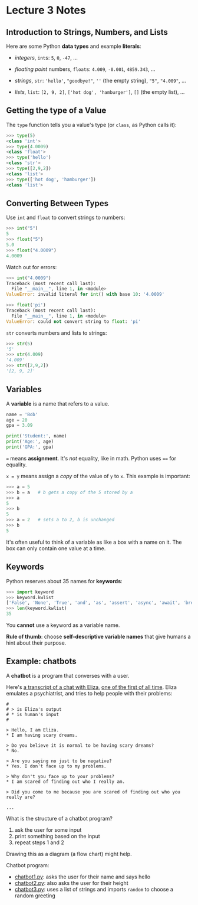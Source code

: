 # Lecture 3 Notes

## Introduction to Strings, Numbers, and Lists

Here are some Python **data types** and example **literals**:

- *integers*, `int`s: `5`, `0`, `-47`, ...

- *floating point* numbers, `float`s: `4.009`, `-0.001`, `4859.343`, ...

- *strings*, `str`: `'hello'`, `"goodbye!"`, `''` (the empty string), `"5"`,
  `"4.009"`, ...

- *lists*, `list`: `[2, 9, 2]`, `['hot dog', 'hamburger']`, `[]` (the empty
  list), ...

## Getting the type of a Value

The `type` function tells you a value's type (or `class`, as Python calls it):

```python
>>> type(5)
<class 'int'>
>>> type(4.0009)
<class 'float'>
>>> type('hello')
<class 'str'>
>>> type([2,9,2])
<class 'list'>
>>> type(['hot dog', 'hamburger'])
<class 'list'>
```

## Converting Between Types

Use `int` and `float` to convert strings to numbers:

```python
>>> int("5")
5
>>> float("5")
5.0
>>> float("4.0009")
4.0009
```

Watch out for errors:

```python
>>> int("4.0009")
Traceback (most recent call last):
  File "__main__", line 1, in <module>
ValueError: invalid literal for int() with base 10: '4.0009'

>>> float('pi')
Traceback (most recent call last):
  File "__main__", line 1, in <module>
ValueError: could not convert string to float: 'pi'
```

`str` converts numbers and lists to strings:

```python
>>> str(5)
'5'
>>> str(4.009)
'4.009'
>>> str([2,9,2])
'[2, 9, 2]'
```

## Variables

A **variable** is a name that refers to a value.

```python
name = 'Bob'
age = 20
gpa = 3.09

print('Student:', name)
print('Age:', age)
print('GPA:', gpa)
```

`=` means **assignment**. It's *not* equality, like in math. Python uses `==`
for equality.

`x = y` means assign a *copy* of the value of `y` to `x`. This example is
important:

```python
>>> a = 5
>>> b = a   # b gets a copy of the 5 stored by a
>>> a
5
>>> b
5
>>> a = 2   # sets a to 2, b is unchanged
>>> b
5
```

It's often useful to think of a variable as like a box with a name on it. The
box can only contain one value at a time.

## Keywords

Python reserves about 35 names for **keywords**:

```python
>>> import keyword
>>> keyword.kwlist
['False', 'None', 'True', 'and', 'as', 'assert', 'async', 'await', 'break', 'class', 'continue', 'def', 'del', 'elif', 'else', 'except', 'finally', 'for', 'from', 'global', 'if', 'import', 'in', 'is', 'lambda', 'nonlocal', 'not', 'or', 'pass', 'raise', 'return', 'try', 'while', 'with', 'yield']
>>> len(keyword.kwlist)
35
```

You **cannot** use a keyword as a variable name.

**Rule of thumb**: choose **self-descriptive variable names** that give humans
a hint about their purpose.


## Example: chatbots

A **chatbot** is a program that converses with a user.

Here's [a transcript of a chat with
Eliza](http://psych.fullerton.edu/mbirnbaum/psych101/eliza.htm), [one of the
first of all time](https://en.wikipedia.org/wiki/ELIZA). Eliza emulates a
psychiatrist, and tries to help people with their problems:

``` 
#
# > is Eliza's output
# * is human's input
#

> Hello, I am Eliza. 
* I am having scary dreams.

> Do you believe it is normal to be having scary dreams? 
* No.

> Are you saying no just to be negative? 
* Yes. I don't face up to my problems.

> Why don't you face up to your problems? 
* I am scared of finding out who I really am.

> Did you come to me because you are scared of finding out who you really are?

...
```

What is the structure of a chatbot program?

1. ask the user for some input
2. print something based on the input
3. repeat steps 1 and 2

Drawing this as a diagram (a flow chart) might help.

Chatbot program:

- [chatbot1.py](chatbot1.py): asks the user for their name and says hello
- [chatbot2.py](chatbot2.py): also asks the user for their height
- [chatbot3.py](chatbot3.py): uses a list of strings and imports `random` to
  choose a random greeting
